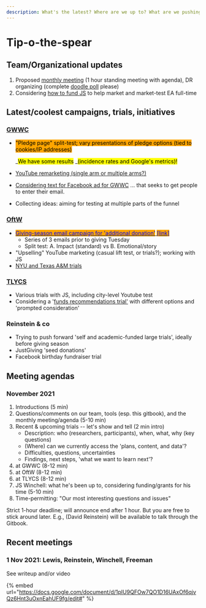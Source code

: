```yaml
---
description: What's the latest? Where are we up to? What are we pushing on now?
---
```


# Tip-o-the-spear

## Team/Organizational updates

1. Proposed [monthly meeting](https://docs.google.com/document/d/1pIU9QFOw7QO1D16UAxOf6qjvQz6Hnt3uOxnEahUF9fg/edit#heading=h.31ssdq6stkkt) (1 hour standing meeting with agenda), DR organizing (complete [doodle poll](https://doodle.com/poll/yipd6tub9k7tcsumy9afrmxc/admin#table) please)
2. Considering [how to fund JS](https://docs.google.com/document/d/1pIU9QFOw7QO1D16UAxOf6qjvQz6Hnt3uOxnEahUF9fg/edit#heading=h.31ssdq6stkkt) to help market and market-test EA full-time

## Latest/coolest campaigns, trials, initiatives

### [GWWC](tip-o-the-spear.md#gwwc)

*   <mark style="background-color:orange;">"Pledge page" split-test; vary presentations of pledge options (tied to cookies/IP addresses)</mark>

    _<mark style="background-color:yellow;">We have some results</mark> _<mark style="background-color:yellow;">(incidence rates and Google's metrics)!</mark> &#x20;
* <mark style="background-color:yellow;"></mark>[YouTube remarketing (single arm or multiple arms?)](contexts-and-environments-for-testing/gwwc/youtube-remarketing.md)
* [Considering text for Facebook ad for GWWC](contexts-and-environments-for-testing/gwwc/facebook-ads-gwwc.md) ... that seeks to get people to enter their email.
* Collecting ideas: aiming for testing at multiple parts of the funnel

### [OftW](tip-o-the-spear.md#oftw)

* <mark style="color:blue;background-color:orange;"></mark>[<mark style="color:blue;background-color:orange;">Giving-season email campaign for 'additional donation'</mark>](https://docs.google.com/document/d/1VyAtfJ2bFaQBfQVlflIdsN29Otr7g8YjjihXVfBv7UM/edit?usp=sharing)<mark style="color:blue;background-color:orange;"></mark>[ <mark style="color:blue;background-color:orange;">\[link\]</mark>](https://docs.google.com/document/d/1VyAtfJ2bFaQBfQVlflIdsN29Otr7g8YjjihXVfBv7UM/edit?usp=sharing)<mark style="color:blue;background-color:orange;"></mark>
  * Series of 3 emails prior to giving Tuesday
  * Split test: A. Impact (standard) vs B. Emotional/story&#x20;
* "Upselling" YouTube marketing (casual lift test, or trials?); working with JS
* [NYU and Texas A\&M trials](contexts-and-environments-for-testing/one-for-the-world/#ongoing-completed-experiments)

### [TLYCS](contexts-and-environments-for-testing/tlycs/)

* Various trials with JS, including city-level Youtube test
* Considering a '[funds recommendations trial'](contexts-and-environments-for-testing/tlycs/funds-recommendations-trial.md) with different options and 'prompted consideration'

### Reinstein & co&#x20;

* Trying to push forward 'self and academic-funded large trials', ideally before giving season
* JustGiving 'seed donations'
* Facebook birthday fundraiser trial&#x20;

## Meeting agendas

### November 2021

1. Introductions (5 min)
2. Questions/comments on our team, tools (esp. this gitbook), and the monthly meeting/agenda (5-10 min)
3. Recent & upcoming trials -- let's show and tell (2 min intro)
   * Description: who (researchers, participants), when, what, why (key questions)
   * (Where) can we currently access the 'plans, content, and data'?
   * Difficulties, questions, uncertainties
   * Findings, next steps, 'what we want to learn next'?&#x20;
4. at GWWC (8-12 min)
5. at OftW (8-12 min)
6. &#x20;at TLYCS (8-12 min)
7. JS Winchell: what he's been up to, considering funding/grants for his time (5-10 min)
8. Time-permitting: "Our most interesting questions and issues"

Strict 1-hour deadline; will announce end after 1 hour. But you are free to stick around later. E.g., (David Reinstein) will be available to talk through the Gitbook.

## Recent meetings

### 1 Nov 2021: Lewis, Reinstein, Winchell, Freeman

See writeup and/or video

{% embed url="https://docs.google.com/document/d/1pIU9QFOw7QO1D16UAxOf6qjvQz6Hnt3uOxnEahUF9fg/edit#" %}
